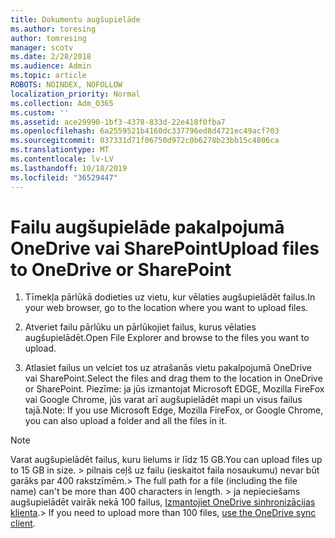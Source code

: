 ```yaml
---
title: Dokumentu augšupielāde
ms.author: toresing
author: tomresing
manager: scotv
ms.date: 2/28/2018
ms.audience: Admin
ms.topic: article
ROBOTS: NOINDEX, NOFOLLOW
localization_priority: Normal
ms.collection: Adm_O365
ms.custom: ''
ms.assetid: ace29990-1bf3-4378-833d-22e418f0fba7
ms.openlocfilehash: 6a2559521b4160dc337796ed8d4721ec49acf703
ms.sourcegitcommit: 037331d71f06750d972c0b6278b23bb15c4806ca
ms.translationtype: MT
ms.contentlocale: lv-LV
ms.lasthandoff: 10/18/2019
ms.locfileid: "36529447"
---
```

# <a name="upload-files-to-onedrive-or-sharepoint"></a><span data-ttu-id="a1c24-102">Failu augšupielāde pakalpojumā OneDrive vai SharePoint</span><span class="sxs-lookup"><span data-stu-id="a1c24-102">Upload files to OneDrive or SharePoint</span></span>

1. <span data-ttu-id="a1c24-103">Tīmekļa pārlūkā dodieties uz vietu, kur vēlaties augšupielādēt failus.</span><span class="sxs-lookup"><span data-stu-id="a1c24-103">In your web browser, go to the location where you want to upload files.</span></span>
    
2. <span data-ttu-id="a1c24-104">Atveriet failu pārlūku un pārlūkojiet failus, kurus vēlaties augšupielādēt.</span><span class="sxs-lookup"><span data-stu-id="a1c24-104">Open File Explorer and browse to the files you want to upload.</span></span>
    
3. <span data-ttu-id="a1c24-105">Atlasiet failus un velciet tos uz atrašanās vietu pakalpojumā OneDrive vai SharePoint.</span><span class="sxs-lookup"><span data-stu-id="a1c24-105">Select the files and drag them to the location in OneDrive or SharePoint.</span></span> <span data-ttu-id="a1c24-106">Piezīme: ja jūs izmantojat Microsoft EDGE, Mozilla FireFox vai Google Chrome, jūs varat arī augšupielādēt mapi un visus failus tajā.</span><span class="sxs-lookup"><span data-stu-id="a1c24-106">Note: If you use Microsoft Edge, Mozilla FireFox, or Google Chrome, you can also upload a folder and all the files in it.</span></span>
    
> [!NOTE]
>  <span data-ttu-id="a1c24-107">Varat augšupielādēt failus, kuru lielums ir līdz 15 GB.</span><span class="sxs-lookup"><span data-stu-id="a1c24-107">You can upload files up to 15 GB in size.</span></span> <span data-ttu-id="a1c24-108">> pilnais ceļš uz failu (ieskaitot faila nosaukumu) nevar būt garāks par 400 rakstzīmēm.</span><span class="sxs-lookup"><span data-stu-id="a1c24-108">>  The full path for a file (including the file name) can't be more than 400 characters in length.</span></span> <span data-ttu-id="a1c24-109">> ja nepieciešams augšupielādēt vairāk nekā 100 failus, [Izmantojiet OneDrive sinhronizācijas klienta](https://go.microsoft.com/fwlink/?linkid=866427).</span><span class="sxs-lookup"><span data-stu-id="a1c24-109">>  If you need to upload more than 100 files, [use the OneDrive sync client](https://go.microsoft.com/fwlink/?linkid=866427).</span></span> 
  

